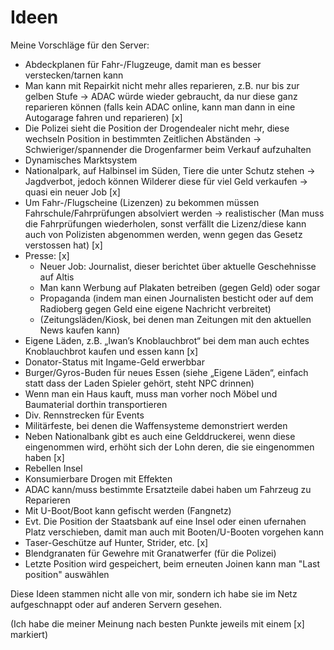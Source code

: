 # Ideen
Meine Vorschläge für den Server:

-	Abdeckplanen für Fahr-/Flugzeuge, damit man es besser verstecken/tarnen kann    
-	Man kann mit Repairkit nicht mehr alles reparieren, z.B. nur bis zur gelben Stufe -> ADAC würde wieder gebraucht, da nur       diese ganz reparieren können (falls kein ADAC online, kann man dann in eine Autogarage fahren und reparieren)   [x]
-	Die Polizei sieht die Position der Drogendealer nicht mehr, diese wechseln Position in bestimmten Zeitlichen Abständen ->      Schwieriger/spannender die Drogenfarmer beim Verkauf aufzuhalten
-	Dynamisches Marktsystem
-	Nationalpark, auf Halbinsel im Süden, Tiere die unter Schutz stehen -> Jagdverbot, jedoch können Wilderer diese für viel       Geld verkaufen -> quasi ein neuer Job   [x] 
-	Um Fahr-/Flugscheine (Lizenzen) zu bekommen müssen Fahrschule/Fahrprüfungen absolviert werden -> realistischer		(Man       muss die Fahrprüfungen wiederholen, sonst verfällt die Lizenz/diese kann auch von Polizisten abgenommen werden, wenn gegen     das Gesetz verstossen hat)  [x]
-	Presse:     [x]
    - Neuer Job: Journalist, dieser berichtet über aktuelle Geschehnisse auf Altis  
    - Man kann Werbung auf Plakaten betreiben (gegen Geld) oder sogar   
    - Propaganda (indem man einen Journalisten besticht oder auf dem Radioberg gegen Geld eine eigene Nachricht verbreitet) 
    - (Zeitungsläden/Kiosk, bei denen man Zeitungen mit den aktuellen News kaufen kann)
-	Eigene Läden, z.B. „Iwan’s Knoblauchbrot“ bei dem man auch echtes Knoblauchbrot kaufen und essen kann   [x]
-	Donator-Status mit Ingame-Geld erwerbbar
-	Burger/Gyros-Buden für neues Essen (siehe „Eigene Läden“, einfach statt dass der Laden Spieler gehört, steht NPC drinnen)
-	Wenn man ein Haus kauft, muss man vorher noch Möbel und Baumaterial dorthin transportieren
-	Div. Rennstrecken für Events
-	Militärfeste, bei denen die Waffensysteme demonstriert werden
-	Neben Nationalbank gibt es auch eine Gelddruckerei, wenn diese eingenommen wird, erhöht sich der Lohn deren, die sie           eingenommen haben   [x] 
-	Rebellen Insel
-	Konsumierbare Drogen mit Effekten
-	ADAC kann/muss bestimmte Ersatzteile dabei haben um Fahrzeug zu Reparieren
-	Mit U-Boot/Boot kann gefischt werden (Fangnetz)
-	Evt. Die Position der Staatsbank auf eine Insel oder einen ufernahen Platz verschieben, damit man auch mit Booten/U-Booten     vorgehen kann
-	Taser-Geschütze auf Hunter, Strider, etc.   [x]
-	Blendgranaten für Gewehre mit Granatwerfer (für die Polizei)
-	Letzte Position wird gespeichert, beim erneuten Joinen kann man "Last position" auswählen

Diese Ideen stammen nicht alle von mir, sondern ich habe sie im Netz aufgeschnappt oder auf anderen Servern gesehen.

(Ich habe die meiner Meinung nach besten Punkte jeweils mit einem [x] markiert)
